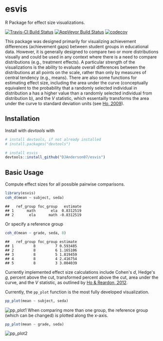 # esvis
R Package for effect size visualizations.

[![Travis-CI Build Status](https://travis-ci.org/DJAnderson07/esvis.svg?branch=master)](https://travis-ci.org/DJAnderson07/esvis) 
[![AppVeyor Build Status](https://ci.appveyor.com/api/projects/status/github/DJAnderson07/esvis?branch=master&svg=true)](https://ci.appveyor.com/project/DJAnderson07/esvis) 
[![codecov](https://codecov.io/gh/DJAnderson07/esvis/branch/master/graph/badge.svg)](https://codecov.io/gh/DJAnderson07/esvis)

This package was designed primarily for visualizing achievement differences (achievement gaps) between student groups in educational data. However, it is generally designed to compare two or more distributions visually and could be used in any context where there is a need to compare distributions (e.g., treatment effects). A particular strength of the visualizations is the ability to evaluate overall differences between the distributions at all points on the scale, rather than only by measures of central tendency (e.g., means). There are also some functions for estimating effect size, including the area under the curve (conceptually equivalent to the probability that a randomly selected individual in distribution a has a higher value than a randomly selected individual from distribution b), and the *V* statistic, which essentailly transforms the area under the curve to standard deviation units (see [Ho, 2009](https://www.jstor.org/stable/40263526?seq=1#page_scan_tab_contents)).

## Installation
Install with *devtools* with


```r
# install devtools, if not already installed
# install.packages("devtools")

# install esvis
devtools::install_github("DJAnderson07/esvis")
```

## Basic Usage

Compute effect sizes for all possible pairwise comparisons.


```r
library(esvis)
coh_d(mean ~ subject, seda)
```

```
##   ref_group foc_group   estimate
## 1      math       ela  0.8312519
## 2       ela      math -0.8312519
```

Or specify a reference group


```r
coh_d(mean ~ grade, seda, 8)
```

```
##   ref_group foc_group estimate
## 1         8         7 0.593485
## 2         8         6 1.165106
## 3         8         5 1.819459
## 4         8         4 2.416754
## 5         8         3 3.004039
```

Currently implemented effect size calculations include Cohen's *d*, Hedge's *g*, percent above the cut, transformed percent above the cut, area under the curve, and the *V* statistic, as outlined by [Ho & Reardon, 2012](http://journals.sagepub.com/doi/abs/10.3102/1076998611411918).

Currently, the `pp_plot` function is the most fully developed visualization.


```r
pp_plot(mean ~ subject, seda)
```

![pp_plot1](https://dl.dropboxusercontent.com/u/33227330/esvis_figs/pp_plot1-1.png)
When comparing more than one group, the reference group (which can be changed) is plotted along the x-axis.


```r
pp_plot(mean ~ grade, seda)
```
![pp_plot2](https://dl.dropboxusercontent.com/u/33227330/esvis_figs/pp_plot2-1.png)